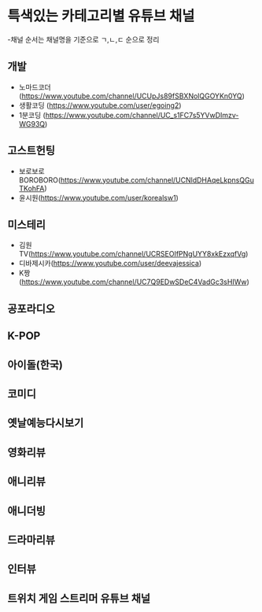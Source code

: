# 특색있는 카테고리별 유튜브 채널

-채널 순서는 채널명을 기준으로 ㄱ,ㄴ,ㄷ 순으로 정리

## 개발

- 노마드코더(https://www.youtube.com/channel/UCUpJs89fSBXNolQGOYKn0YQ)
- 생활코딩 (https://www.youtube.com/user/egoing2)
- 1분코딩 (https://www.youtube.com/channel/UC_s1FC7s5YVwDImzv-WG93Q)

## 고스트헌팅

- 보로보로 BOROBORO(https://www.youtube.com/channel/UCNldDHAqeLkpnsQGuTKohFA)
- 윤시원(https://www.youtube.com/user/korealsw1)

## 미스테리

- 김원TV(https://www.youtube.com/channel/UCRSEOIfPNgUYY8xkEzxqfVg)
- 디바제시카(https://www.youtube.com/user/deevajessica)
- K짱(https://www.youtube.com/channel/UC7Q9EDwSDeC4VadGc3sHIWw)

## 공포라디오

## K-POP

## 아이돌(한국)

## 코미디

## 옛날예능다시보기

## 영화리뷰

## 애니리뷰

## 애니더빙

## 드라마리뷰

## 인터뷰

## 트위치 게임 스트리머 유튜브 채널
